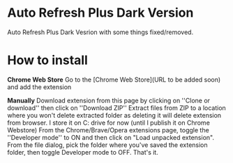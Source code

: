 # Auto Refresh Plus Dark Version

Auto Refresh Plus Dark Vesrion with some things fixed/removed.
# How to install

**Chrome Web Store**
Go to the [Chrome Web Store](URL to be added soon) and add the extension

**Manually**
Download extension from this page by clicking on ''Clone or download'' then click on ''Download ZIP''
Extract files from ZIP to a location where you won't delete extracted folder as deleting it will delete extension from browser. I store it on C: drive for now (until I publish it on Chrome Webstore)
From the Chrome/Brave/Opera extensions page, toggle the ''Developer mode'' to ON and then click on 
"Load unpacked extension". From the file dialog, pick the folder where
you've saved the extension folder, then toggle Developer mode to OFF. 
That's it. 
